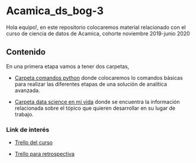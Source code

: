 # Acamica_ds_bog-3

Hola equipo!, en este repositorio colocaremos material relacionado con el curso de ciencia de datos de Acamica, cohorte noviembre 2019-junio 2020

## Contenido
En una primera etapa vamos a tener dos carpetas,

* [Carpeta comandos python](https://github.com/jcombari/Acamica_ds_bog-3/tree/master/base_comandos_python) donde colocaremos lo comandos básicas para realizar las diferentes etapas de una solución de analítica avanzada.

* [Carpeta data science en mi  vida](https://github.com/jcombari/Acamica_ds_bog-3/tree/master/DataScience_en_mi_vida) donde se encuentra la información relacionada sobre el tópico que quieren desarrollar en su lugar de trabajo.

### Link de interés

* [Trello del curso](https://trello.com/b/fIrzTQYy/ds-bog-3)

* [Trello para retrospectiva](https://trello.com/b/2XRDFcsM/clase-35-retrods3-bogota)
